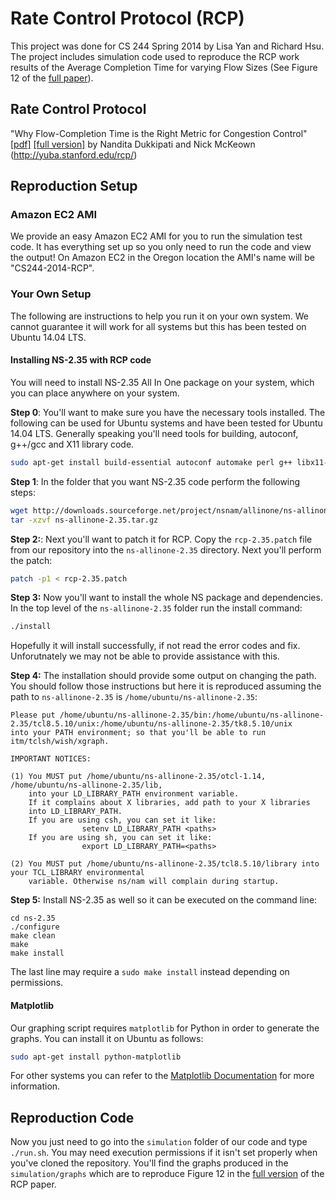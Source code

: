 # Rate Control Protocol (RCP)

This project was done for CS 244 Spring 2014 by Lisa Yan and Richard Hsu.
The project includes simulation code used to reproduce the RCP work results
of the Average Completion Time for varying Flow Sizes (See Figure 12 of the
[full paper][full]).

## Rate Control Protocol

"Why Flow-Completion Time is the Right Metric for Congestion Control"
[\[pdf\]][paper] [\[full version\]][full]
by Nandita Dukkipati and Nick McKeown (http://yuba.stanford.edu/rcp/)

## Reproduction Setup

### Amazon EC2 AMI

We provide an easy Amazon EC2 AMI for you to run the simulation test code. It
has everything set up so you only need to run the code and view the output!
On Amazon EC2 in the Oregon location the AMI's name will be "CS244-2014-RCP".

### Your Own Setup

The following are instructions to help you run it on your own system. We
cannot guarantee it will work for all systems but this has been tested on
Ubuntu 14.04 LTS.

#### Installing NS-2.35 with RCP code

You will need to install NS-2.35 All In One package on your system, which you
can place anywhere on your system.

**Step 0**: You'll want to make sure you have the necessary tools installed.
The following can be used for Ubuntu systems and have been tested for Ubuntu
14.04 LTS. Generally speaking you'll need tools for building, autoconf,
g++/gcc and X11 library code.

```bash
sudo apt-get install build-essential autoconf automake perl g++ libx11-dev libxt-dev libx11-dev libxmu-dev
```

**Step 1**: In the folder that you want NS-2.35 code perform the following steps:

```bash
wget http://downloads.sourceforge.net/project/nsnam/allinone/ns-allinone-2.35/ns-allinone-2.35.tar.gz?r=http%3A%2F%2Fsourceforge.net%2Fprojects%2Fnsnam%2Ffiles%2Fallinone%2Fns-allinone-2.35%2F&ts=1401492260&use_mirror=tcpdiag -O ns-allinone-2.35.tar.gz
tar -xzvf ns-allinone-2.35.tar.gz
```

**Step 2:**: Next you'll want to patch it for RCP. Copy the `rcp-2.35.patch`
file from our repository into the `ns-allinone-2.35` directory. Next you'll
perform the patch:

```bash
patch -p1 < rcp-2.35.patch
```

**Step 3:** Now you'll want to install the whole NS package and dependencies.
In the top level of the `ns-allinone-2.35` folder run the install command:

```bash
./install
```

Hopefully it will install successfully, if not read the error codes and fix.
Unforutnately we may not be able to provide assistance with this.

**Step 4:** The installation should provide some output on changing the path.
You should follow those instructions but here it is reproduced assuming the
path to `ns-allinone-2.35` is `/home/ubuntu/ns-allinone-2.35`:

```
Please put /home/ubuntu/ns-allinone-2.35/bin:/home/ubuntu/ns-allinone-2.35/tcl8.5.10/unix:/home/ubuntu/ns-allinone-2.35/tk8.5.10/unix
into your PATH environment; so that you'll be able to run itm/tclsh/wish/xgraph.

IMPORTANT NOTICES:

(1) You MUST put /home/ubuntu/ns-allinone-2.35/otcl-1.14, /home/ubuntu/ns-allinone-2.35/lib,
    into your LD_LIBRARY_PATH environment variable.
    If it complains about X libraries, add path to your X libraries
    into LD_LIBRARY_PATH.
    If you are using csh, you can set it like:
                setenv LD_LIBRARY_PATH <paths>
    If you are using sh, you can set it like:
                export LD_LIBRARY_PATH=<paths>

(2) You MUST put /home/ubuntu/ns-allinone-2.35/tcl8.5.10/library into your TCL_LIBRARY environmental
    variable. Otherwise ns/nam will complain during startup.
```

**Step 5:** Install NS-2.35 as well so it can be executed on the command line:

```
cd ns-2.35
./configure
make clean
make
make install
```

The last line may require a `sudo make install` instead depending on permissions.

#### Matplotlib

Our graphing script requires `matplotlib` for Python in order to generate the
graphs. You can install it on Ubuntu as follows:

```bash
sudo apt-get install python-matplotlib
```

For other systems you can refer to the [Matplotlib Documentation][matplotlib]
for more information.

## Reproduction Code

Now you just need to go into the `simulation` folder of our code and type
`./run.sh`. You may need execution permissions if it isn't set properly when
you've cloned the repository. You'll find the graphs produced in the
`simulation/graphs` which are to reproduce Figure 12 in the
[full version][full] of the RCP paper.

[paper]: http://yuba.stanford.edu/rcp/flowCompTime-dukkipati.pdf
[full]: http://yuba.stanford.edu/techreports/TR05-HPNG-112102.pdf
[matplotlib]: http://matplotlib.org/users/installing.html

